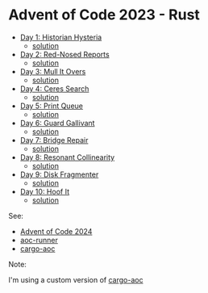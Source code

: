 # Advent of Code 2023 - Rust

- [Day 1: Historian Hysteria](https://adventofcode.com/2024/day/1)
  - [solution](src/day01.rs)
- [Day 2: Red-Nosed Reports](https://adventofcode.com/2024/day/2)
  - [solution](src/day02.rs)
- [Day 3: Mull It Overs](https://adventofcode.com/2024/day/3)
  - [solution](src/day03.rs)
- [Day 4: Ceres Search](https://adventofcode.com/2024/day/4)
  - [solution](src/day04.rs)
- [Day 5: Print Queue](https://adventofcode.com/2024/day/5)
  - [solution](src/day05.rs)
- [Day 6: Guard Gallivant](https://adventofcode.com/2024/day/6)
  - [solution](src/day06.rs)
- [Day 7: Bridge Repair](https://adventofcode.com/2024/day/7)
  - [solution](src/day07.rs)
- [Day 8: Resonant Collinearity](https://adventofcode.com/2024/day/8)
  - [solution](src/day08.rs)
- [Day 9: Disk Fragmenter](https://adventofcode.com/2024/day/9)
  - [solution](src/day09.rs)
- [Day 10: Hoof It](https://adventofcode.com/2024/day/10)
  - [solution](src/day10.rs)
<!-- Insert before -->

See:

- [Advent of Code 2024](https://adventofcode.com/2024/)
- [aoc-runner](https://crates.io/crates/aoc-runner)
- [cargo-aoc](https://crates.io/crates/cargo-aoc)

Note:

I'm using a custom version of [cargo-aoc](https://github.com/pedantic79/cargo-aoc/tree/new-criterion)
